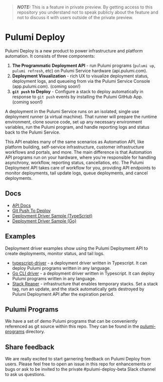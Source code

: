 > **_NOTE:_**  This is a feature in private preview. By getting access to this repository you understand not to speak publicly about the feature and not to discuss it with users outside of the private preview.  

# Pulumi Deploy

Pulumi Deploy is a new product to power infrastructure and platform automation. It consists of three components:

1. __The Programmatic Deployment API__ - run Pulumi programs (`pulumi up`, `pulumi refresh`, etc) on Pulumi Service hardware (api.pulumi.com).
2. __Deployment Visualization__ - rich UX to visualize deployment status, deployment logs, and queueing from via the Pulumi Service Console (app.pulumi.com). (coming soon!)
3. __`git push` to Deploy__ -  Configure a stack to deploy automatically in response to `git push` events by installing the Pulumi GitHub App.(coming soon!)

A deployment in the Pulumi Service runs on an isolated, single use deployment runner (a virtual machine). That runner will prepare the runtime environment, clone source code, set up any necessary environment variables, run the Pulumi program, and handle reporting logs and status back to the Pulumi Service.

This API enables many of the same scenarios as Automation API, like platform building, self-service infrastructure, customer infrastructure workflows and portals, and more. The main difference is that Automation API programs run on your hardware, where you're responsible for handling asynchrony, workflow, reporting status, cancellatios, etc. The Pulumi Deployment API takes care of workflow for you, providing API endpoints to monitor deployments, tail update logs, queue deployments, and cancel deployments. 

## Docs

- [API Docs](./docs/api-docs.md)
- [Git Push To Deploy](./docs/git-push-to-deploy.md)
- [Deployment Driver Sample (TypeScript)](./deployment-drivers/nodejs/typescript-driver/README.md)
- [Deployment Driver Sample (Go)](./deployment-drivers/go/cli/README.md)

## Examples

Deployment driver examples show using the Pulumi Deployment API to create deployments, monitor status, and tail logs.

- [typescript-driver](./deployment-drivers/nodejs/typescript-driver/) - a deployment driver written in Typescript. It can deploy Pulumi programs written in any language.
- [Go CLI driver](./deployment-drivers/go/cli/) - a deployment driver written in Typescript. It can deploy Pulumi programs written in any language.
- [Stack Reaper](./pulumi-programs/stack-reaper/) - infrastructure that enables temporary stacks. Set a stack tag, run an update, and the stack automatically gets destroyed by Pulumi Deployment API after the expiration period.

## Pulumi Programs

We have a set of demo Pulumi programs that can be conveniently referenced as git source within this repo. They can be found in the [pulumi-programs](./pulumi-programs/) directory.

## Share feedback
We are really excited to start garnering feedback on Pulumi Deploy from users. Please feel free to open an issue in this repo for enhancements or bugs or ask to be invited to the private #pulumi-deploy-beta Slack channel to ask us questions.
